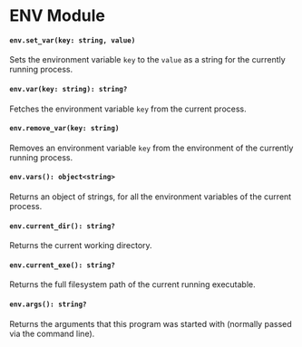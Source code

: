# ENV Module

#### `env.set_var(key: string, value)`
Sets the environment variable `key` to the `value` as a string for the currently running process.

#### `env.var(key: string): string?`
Fetches the environment variable `key` from the current process.

#### `env.remove_var(key: string)`
Removes an environment variable `key` from the environment of the currently running process.

#### `env.vars(): object<string>`
Returns an object of strings, for all the environment variables of the current process.

#### `env.current_dir(): string?`
Returns the current working directory.

#### `env.current_exe(): string?`
Returns the full filesystem path of the current running executable.

#### `env.args(): string?`
Returns the arguments that this program was started with (normally passed via the command line).